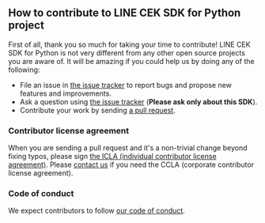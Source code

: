 ## How to contribute to LINE CEK SDK for Python project

First of all, thank you so much for taking your time to contribute! LINE CEK SDK for Python is not very different from any other open
source projects you are aware of. It will be amazing if you could help us by doing any of the following:

- File an issue in [the issue tracker](https://github.com/line/clova-cek-sdk-python/issues) to report bugs and propose new features and
improvements.
- Ask a question using [the issue tracker](https://github.com/line/clova-cek-sdk-python/issues) (__Please ask only about this SDK__).
- Contribute your work by sending [a pull request](https://github.com/line/clova-cek-sdk-python/pulls).

### Contributor license agreement

When you are sending a pull request and it's a non-trivial change beyond fixing typos, please sign
[the ICLA (individual contributor license agreement)](https://cla-assistant.io/line/clova-cek-sdk-python).
Please [contact us](mailto:dl_oss_dev@linecorp.com) if you need the CCLA (corporate contributor license agreement).

### Code of conduct

We expect contributors to follow [our code of conduct](https://github.com/line/clova-cek-sdk-python/blob/master/CODE_OF_CONDUCT.md).

